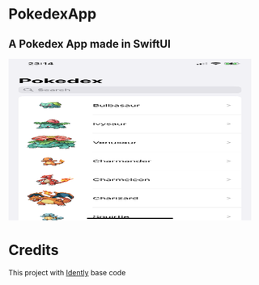 # PokedexApp
## A Pokedex App made in SwiftUI

<img src="Screenshots/WhiteHome.png" width="480" height="320" />

# Credits
This project with [Idently](https://github.com/indently/MVVMPokedex) base code
